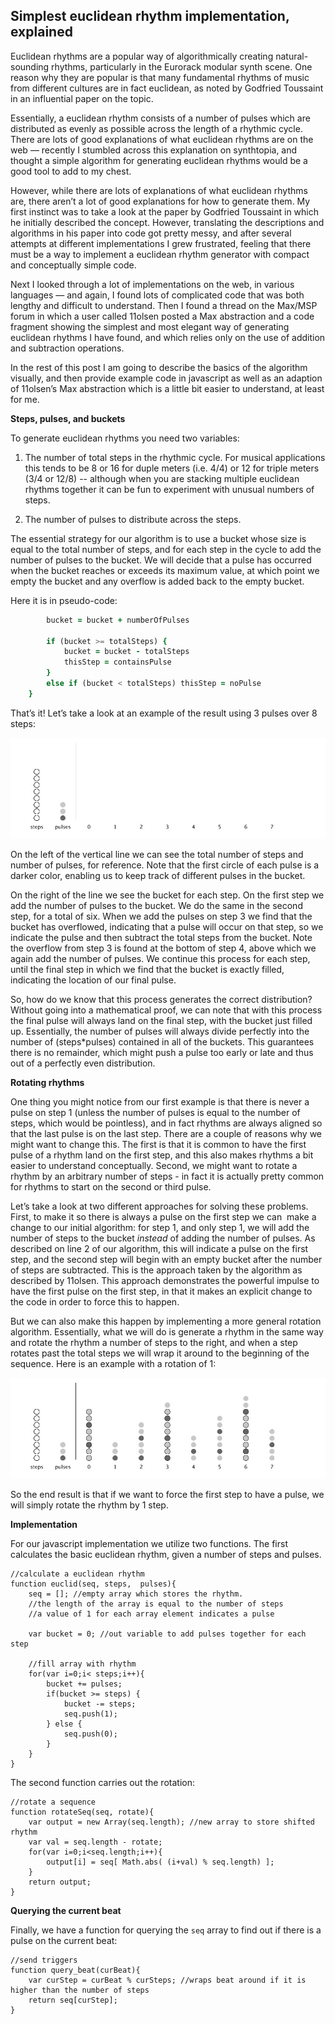 <h2>Simplest euclidean rhythm implementation, explained</h2>

Euclidean rhythms are a popular way of algorithmically creating
natural-sounding rhythms, particularly in the Eurorack modular synth
scene. One reason why they are popular is that many fundamental rhythms
of music from different cultures are in fact euclidean, as noted by
Godfried Toussaint in an influential paper on the topic.

Essentially, a euclidean rhythm consists of a number of pulses which are
distributed as evenly as possible across the length of a rhythmic cycle.
There are lots of good explanations of what euclidean rhythms are on the
web — recently I stumbled across this explanation on synthtopia, and
thought a simple algorithm for generating euclidean rhythms would be a
good tool to add to my chest.

However, while there are lots of explanations of what euclidean rhythms
are, there aren’t a lot of good explanations for how to generate them.
My first instinct was to take a look at the paper by Godfried Toussaint
in which he initially described the concept. However, translating the
descriptions and algorithms in his paper into code got pretty messy, and
after several attempts at different implementations I grew frustrated,
feeling that there must be a way to implement a euclidean rhythm
generator with compact and conceptually simple code.

Next I looked through a lot of implementations on the web, in various
languages — and again, I found lots of complicated code that was both
lengthy and difficult to understand. Then I found a thread on the
Max/MSP forum in which a user called 11olsen posted a Max abstraction
and a code fragment showing the simplest and most elegant way of
generating euclidean rhythms I have found, and which relies only on the
use of addition and subtraction operations.

In the rest of this post I am going to describe the basics of the
algorithm visually, and then provide example code in javascript as well
as an adaption of 11olsen’s Max abstraction which is a little bit easier
to understand, at least for me.

<b>Steps, pulses, and buckets</b>

To generate euclidean rhythms you need two variables:

1) The number of total steps in the rhythmic cycle. For musical
applications this tends to be 8 or 16 for duple meters (i.e. 4/4) or 12
for triple meters (3/4 or 12/8) -- although when you are stacking
multiple euclidean rhythms together it can be fun to experiment with
unusual numbers of steps.

2) The number of pulses to distribute across the steps.

The essential strategy for our algorithm is to use a bucket whose size
is equal to the total number of steps, and for each step in the cycle to
add the number of pulses to the bucket. We will decide that a pulse has
occurred when the bucket reaches or exceeds its maximum value, at which point we
empty the bucket and any overflow is added back to the empty bucket.

Here it is in pseudo-code:

``` for (each step) { 
		bucket = bucket + numberOfPulses

		if (bucket >= totalSteps) { 
			bucket = bucket - totalSteps 
			thisStep = containsPulse
		} 
		else if (bucket < totalSteps) thisStep = noPulse
	} 
```

That’s it! Let’s take a look at an example of the result using 3 pulses
over 8 steps:

![](https://raw.githubusercontent.com/ianhattwick/IH-euclidean-rhythms/testing/euclid3over8.gif)

On the left of the vertical line we can see the total number of steps
and number of pulses, for reference. Note that the first circle of each
pulse is a darker color, enabling us to keep track of different pulses
in the bucket.

On the right of the line we see the bucket for each step. On the first
step we add the number of pulses to the bucket. We do the same in the
second step, for a total of six. When we add the pulses on step 3 we
find that the bucket has overflowed, indicating that a pulse will occur
on that step, so we indicate the pulse and then subtract the total steps
from the bucket. Note the overflow from step 3 is found at the bottom of
step 4, above which we again add the number of pulses. We continue this
process for each step, until the final step in which we find that the
bucket is exactly filled, indicating the location of our final pulse.
 
So, how do we know that this process generates the correct distribution?
Without going into a mathematical proof, we can note that with this
process the final pulse will always land on the final step, with the
bucket just filled up. Essentially, the number of pulses will always
divide perfectly into the number of (steps*pulses) contained in all of
the buckets. This guarantees there is no remainder, which might push a
pulse too early or late and thus out of a perfectly even distribution.

<b>Rotating rhythms</b>

One thing you might notice from our first example is that there is never
a pulse on step 1 (unless the number of pulses is equal to the number of
steps, which would be pointless), and in fact rhythms are always aligned
so that the last pulse is on the last step. There are a couple of
reasons why we might want to change this. The first is that it is common
to have the first pulse of a rhythm land on the first step, and this
also makes rhythms a bit easier to understand conceptually. Second, we
might want to rotate a rhythm by an arbitrary number of steps - in fact
it is actually pretty common for rhythms to start on the second or third
pulse.

Let’s take a look at two different approaches for solving these
problems. First, to make it so there is always a pulse on the first step
we can  make a change to our initial algorithm: for step 1, and only
step 1, we will add the number of steps to the bucket <i>instead</i> of
adding the number of pulses. As described on line 2 of our algorithm,
this will indicate a pulse on the first step, and the second step will
begin with an empty bucket after the number of steps are subtracted.
This is the approach taken by the algorithm as described by 11olsen. This approach demonstrates the powerful impulse to have the first pulse
on the first step, in that it makes an explicit change to the code in
order to force this to happen. 

But we can also make this happen by
implementing a more general rotation algorithm. Essentially, what we
will do is generate a rhythm in the same way and rotate the rhythm a number of steps to the right, and when a step rotates past the
total steps we will wrap it around to the beginning of the sequence.
Here is an example with a rotation of 1:

![](https://raw.githubusercontent.com/ianhattwick/IH-euclidean-rhythms/testing/euclid3over8rot1.jpg)

So the end result is that if we want to force the first step to have a
pulse, we will simply rotate the rhythm by 1 step.

<b>Implementation</b>

For our javascript implementation we utilize two functions. The first calculates the basic euclidean rhythm, given a number of steps and pulses.

```
//calculate a euclidean rhythm
function euclid(seq, steps,  pulses){
	seq = []; //empty array which stores the rhythm.
	//the length of the array is equal to the number of steps
	//a value of 1 for each array element indicates a pulse
	
	var bucket = 0; //out variable to add pulses together for each step
	
	//fill array with rhythm
	for(var i=0;i< steps;i++){
		bucket += pulses;
		if(bucket >= steps) {
			bucket -= steps;
			seq.push(1);
		} else {
			seq.push(0);
		}
 	}
}
```

The second function carries out the rotation:

```
//rotate a sequence
function rotateSeq(seq, rotate){
	var output = new Array(seq.length); //new array to store shifted rhythm
	var val = seq.length - rotate;
	for(var i=0;i<seq.length;i++){
		output[i] = seq[ Math.abs( (i+val) % seq.length) ];
	}
	return output;
}
```

<b>Querying the current beat</b>

Finally, we have a function for querying the ```seq``` array to find out if there is a pulse on the current beat:

```
//send triggers
function query_beat(curBeat){
	var curStep = curBeat % curSteps; //wraps beat around if it is higher than the number of steps
	return seq[curStep];
}
```

